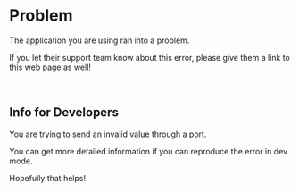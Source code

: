 # Problem

The application you are using ran into a problem.

If you let their support team know about this error, please give them a link to this web page as well!

<br>

## Info for Developers

You are trying to send an invalid value through a port.

You can get more detailed information if you can reproduce the error in dev mode.

Hopefully that helps!
